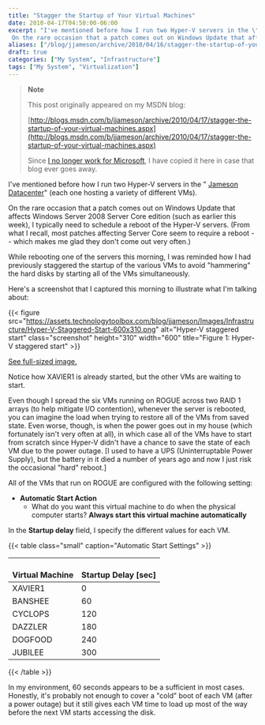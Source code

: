 ```yaml
---
title: "Stagger the Startup of Your Virtual Machines"
date: 2010-04-17T04:50:00-06:00
excerpt: "I've mentioned before how I run two Hyper-V servers in the \" Jameson Datacenter \" (each one hosting a variety of different VMs). 
 On the rare occasion that a patch comes out on Windows Update that affects Windows Server 2008 Server Core edition (such..."
aliases: ["/blog/jjameson/archive/2010/04/16/stagger-the-startup-of-your-virtual-machines.aspx", "/blog/jjameson/archive/2010/04/17/stagger-the-startup-of-your-virtual-machines.aspx"]
draft: true
categories: ["My System", "Infrastructure"]
tags: ["My System", "Virtualization"]
---
```


> **Note**
>
> This post originally appeared on my MSDN blog:
>
> [http://blogs.msdn.com/b/jjameson/archive/2010/04/17/stagger-the-startup-of-your-virtual-machines.aspx](http://blogs.msdn.com/b/jjameson/archive/2010/04/17/stagger-the-startup-of-your-virtual-machines.aspx)
>
> Since
> [I no longer work for Microsoft](/blog/jjameson/2011/09/02/last-day-with-microsoft),
> I have copied it here in case that blog ever goes away.

I've mentioned before how I run two Hyper-V servers in the "
[Jameson Datacenter](/blog/jjameson/2009/09/14/the-jameson-datacenter)" (each
one hosting a variety of different VMs).

On the rare occasion that a patch comes out on Windows Update that affects
Windows Server 2008 Server Core edition (such as earlier this week), I typically
need to schedule a reboot of the Hyper-V servers. (From what I recall, most
patches affecting Server Core seem to require a reboot -- which makes me glad
they don't come out very often.)

While rebooting one of the servers this morning, I was reminded how I had
previously staggered the startup of the various VMs to avoid "hammering" the
hard disks by starting all of the VMs simultaneously.

Here's a screenshot that I captured this morning to illustrate what I'm talking
about:

{{< figure src="https://assets.technologytoolbox.com/blog/jjameson/Images/Infrastructure/Hyper-V-Staggered-Start-600x310.png" alt="Hyper-V staggered start" class="screenshot" height="310" width="600" title="Figure 1: Hyper-V staggered start" >}}

[See full-sized image.](https://assets.technologytoolbox.com/blog/jjameson/Images/Infrastructure/Hyper-V-Staggered-Start-1153x595.png)

Notice how XAVIER1 is already started, but the other VMs are waiting to start.

Even though I spread the six VMs running on ROGUE across two RAID 1 arrays (to
help mitigate I/O contention), whenever the server is rebooted, you can imagine
the load when trying to restore all of the VMs from saved state. Even worse,
though, is when the power goes out in my house (which fortunately isn't very
often at all), in which case all of the VMs have to start from scratch since
Hyper-V didn't have a chance to save the state of each VM due to the power
outage. [I used to have a UPS (Uninterruptable Power Supply), but the battery in
it died a number of years ago and now I just risk the occasional "hard" reboot.]

All of the VMs that run on ROGUE are configured with the following setting:

- **Automatic Start Action**
  - What do you want this virtual machine to do when the physical computer starts? **Always start this virtual machine automatically**

In the **Startup delay** field, I specify the different values for each VM.

{{< table class="small" caption="Automatic Start Settings" >}}

| <br>                    Virtual Machine<br>                 | <br>                    Startup Delay [sec]<br>                 |
| --- | --- |
|  XAVIER1  |  0  |
|  BANSHEE  |  60  |
|  CYCLOPS  |  120  |
|  DAZZLER  |  180  |
|  DOGFOOD  |  240  |
|  JUBILEE  |  300  |

{{< /table >}}

In my environment, 60 seconds appears to be a sufficient in most cases.
Honestly, it's probably not enough to cover a "cold" boot of each VM (after a
power outage) but it still gives each VM time to load up most of the way before
the next VM starts accessing the disk.

